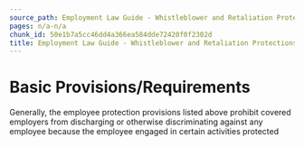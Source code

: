 ```yaml
---
source_path: Employment Law Guide - Whistleblower and Retaliation Protections.md
pages: n/a-n/a
chunk_id: 50e1b7a5cc46dd4a366ea584dde72420f0f2302d
title: Employment Law Guide - Whistleblower and Retaliation Protections
---
```

# Basic Provisions/Requirements

Generally, the employee protection provisions listed above prohibit covered employers from discharging or otherwise discriminating against any employee because the employee engaged in certain activities protected

